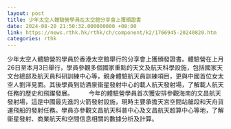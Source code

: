 ```yaml
---
layout: post
title: 少年太空人體驗營學員在太空館分享會上獲頒證書
date: 2024-08-20 21:50:32.000000000 +08:00
link: https://news.rthk.hk/rthk/ch/component/k2/1766945-20240820.htm
categories: rthk
---
```


少年太空人體驗營的學員於香港太空館舉行的分享會上獲頒發證書。體驗營在上月26日至本月3日舉行，學員參觀多個國家重點的天文及航天科學設施，包括國家天文台總部及航天員科研訓練中心等，親身體驗航天員訓練項目，更與中國首位女太空人劉洋見面。其後學員到訪酒泉衞星發射中心的載人航天發射場，了解載人航天任務的歷史和飛躍發展。
　　 
今年的體驗營學員首次獲安排參觀海南的文昌航天發射場，這是中國最先進的火箭發射設施，現時主要承擔天宮空間站艙段和天舟貨運飛船的發射任務。學員亦參觀文昌航天科普中心及文昌航天超算中心等地，了解衞星發射、商業航天和空間信息相關的數據分析及計算。
